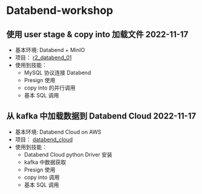 # Databend-workshop

## 使用 user stage  & copy into 加载文件 2022-11-17
- 基本环境: Databend + MinIO
- 项目： [r2_databend_01](./load_data/r2_databend_01)
- 使用到技能：
   - MySQL 协议连接 Databend
   - Presign 使用
   - copy into 的并行调用
   - 基本 SQL 调用

## 从 kafka 中加载数据到 Databend Cloud 2022-11-17
- 基本环境: Databend Cloud on AWS
- 项目： [databend_cloud](./load_data/databend_cloud)
- 使用到技能：
  - Databend Cloud python Driver 安装
  - kafka 中数据获取
  - Presign 使用
  - copy into 调用
  - 基本 SQL 调用
  

